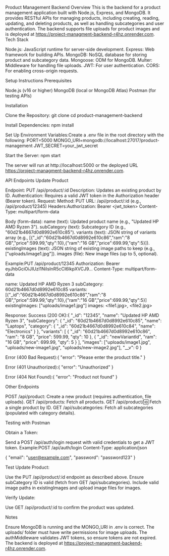 Product Management Backend
Overview
This is the backend for a product management application built with Node.js, Express, and MongoDB. It provides RESTful APIs for managing products, including creating, reading, updating, and deleting products, as well as handling subcategories and user authentication. The backend supports file uploads for product images and is deployed at https://project-managment-backend-r4hz.onrender.com.
Tech Stack

Node.js: JavaScript runtime for server-side development.
Express: Web framework for building APIs.
MongoDB: NoSQL database for storing product and subcategory data.
Mongoose: ODM for MongoDB.
Multer: Middleware for handling file uploads.
JWT: For user authentication.
CORS: For enabling cross-origin requests.

Setup Instructions
Prerequisites

Node.js (v16 or higher)
MongoDB (local or MongoDB Atlas)
Postman (for testing APIs)

Installation

Clone the Repository:
git clone <repository-url>
cd product-management-backend


Install Dependencies:
npm install


Set Up Environment Variables:Create a .env file in the root directory with the following:
PORT=5000
MONGO_URI=mongodb://localhost:27017/product-management
JWT_SECRET=your_jwt_secret


Start the Server:
npm start

The server will run at http://localhost:5000 or the deployed URL https://project-managment-backend-r4hz.onrender.com.


API Endpoints
Update Product

Endpoint: PUT /api/product/:id
Description: Updates an existing product by ID.
Authentication: Requires a valid JWT token in the Authorization header (Bearer token).
Request:
Method: PUT
URL: /api/product/:id (e.g., /api/product/12345)
Headers:Authorization: Bearer <jwt_token>
Content-Type: multipart/form-data


Body (form-data):
name (text): Updated product name (e.g., "Updated HP AMD Ryzen 3").
subCategory (text): Subcategory ID (e.g., "60d21b4667d0d8992e610c85").
variants (text): JSON string of variants array (e.g., [{"_id":"60d21b4667d0d8992e610c86","ram":"8 GB","price":599.99,"qty":10},{"ram":"16 GB","price":699.99,"qty":5}]).
existingImages (text): JSON string of existing image paths to keep (e.g., ["uploads/image1.jpg"]).
images (file): New image files (up to 5, optional).


Example:PUT /api/product/12345
Authorization: Bearer eyJhbGciOiJIUzI1NiIsInR5cCI6IkpXVCJ9...
Content-Type: multipart/form-data

name: Updated HP AMD Ryzen 3
subCategory: 60d21b4667d0d8992e610c85
variants: [{"_id":"60d21b4667d0d8992e610c86","ram":"8 GB","price":599.99,"qty":10},{"ram":"16 GB","price":699.99,"qty":5}]
existingImages: ["uploads/image1.jpg"]
images: <file1.jpg>, <file2.jpg>




Response:
Success (200 OK):{
  "_id": "12345",
  "name": "Updated HP AMD Ryzen 3",
  "subCategory": {
    "_id": "60d21b4667d0d8992e610c85",
    "name": "Laptops",
    "category": { "_id": "60d21b4667d0d8992e610c84", "name": "Electronics" }
  },
  "variants": [
    { "_id": "60d21b4667d0d8992e610c86", "ram": "8 GB", "price": 599.99, "qty": 10 },
    { "_id": "newVariantId", "ram": "16 GB", "price": 699.99, "qty": 5 }
  ],
  "images": ["uploads/image1.jpg", "uploads/new-image1.jpg", "uploads/new-image2.jpg"],
  "__v": 0
}


Error (400 Bad Request):{ "error": "Please enter the product title." }


Error (401 Unauthorized):{ "error": "Unauthorized" }


Error (404 Not Found):{ "error": "Product not found" }





Other Endpoints

POST /api/product: Create a new product (requires authentication, file uploads).
GET /api/products: Fetch all products.
GET /api/product/:id: Fetch a single product by ID.
GET /api/subcategories: Fetch all subcategories (populated with category details).

Testing with Postman

Obtain a Token:

Send a POST /api/auth/login request with valid credentials to get a JWT token.
Example:POST /api/auth/login
Content-Type: application/json

{
  "email": "user@example.com",
  "password": "password123"
}




Test Update Product:

Use the PUT /api/product/:id endpoint as described above.
Ensure subCategory ID is valid (fetch from GET /api/subcategories).
Include valid image paths in existingImages and upload image files for images.


Verify Update:

Use GET /api/product/:id to confirm the product was updated.



Notes

Ensure MongoDB is running and the MONGO_URI in .env is correct.
The uploads/ folder must have write permissions for image uploads.
The authMiddleware validates JWT tokens, so ensure tokens are not expired.
The backend is deployed at https://project-managment-backend-r4hz.onrender.com.

